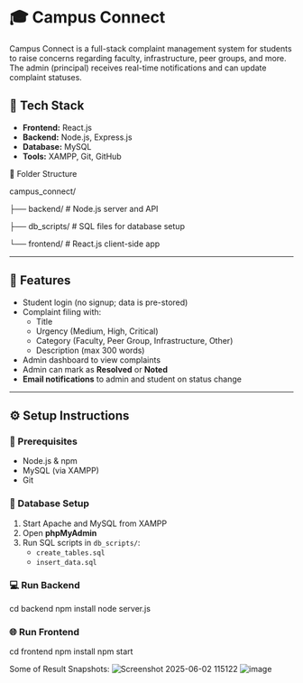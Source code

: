 # 🎓 Campus Connect

Campus Connect is a full-stack complaint management system for students to raise concerns regarding faculty, infrastructure, peer groups, and more. The admin (principal) receives real-time notifications and can update complaint statuses.

## 🔧 Tech Stack

- **Frontend:** React.js
- **Backend:** Node.js, Express.js
- **Database:** MySQL
- **Tools:** XAMPP, Git, GitHub


📁 Folder Structure

campus_connect/

├── backend/ # Node.js server and API

├── db_scripts/ # SQL files for database setup

└── frontend/ # React.js client-side app


---

## 🚀 Features

- Student login (no signup; data is pre-stored)
- Complaint filing with:
  - Title
  - Urgency (Medium, High, Critical)
  - Category (Faculty, Peer Group, Infrastructure, Other)
  - Description (max 300 words)
- Admin dashboard to view complaints
- Admin can mark as **Resolved** or **Noted**
- **Email notifications** to admin and student on status change

---

## ⚙️ Setup Instructions

### 📌 Prerequisites
- Node.js & npm
- MySQL (via XAMPP)
- Git

### 🔌 Database Setup

1. Start Apache and MySQL from XAMPP
2. Open **phpMyAdmin**
3. Run SQL scripts in `db_scripts/`:
   - `create_tables.sql`
   - `insert_data.sql`

### 💻 Run Backend
cd backend
npm install
node server.js

### 🌐 Run Frontend
cd frontend
npm install
npm start

Some of Result Snapshots:
![Screenshot 2025-06-02 115122](https://github.com/user-attachments/assets/a58e87c9-fbe4-41de-8e0f-f17e45c283c9)
![image](https://github.com/user-attachments/assets/a0a409b5-449f-4cc2-aae6-27c952e3c115)


